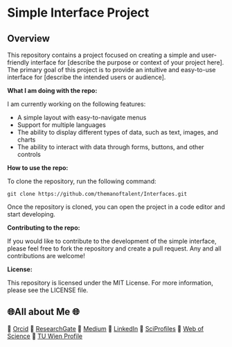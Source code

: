 # Simple Interface Project

## Overview

This repository contains a project focused on creating a simple and user-friendly interface for [describe the purpose or context of your project here]. The primary goal of this project is to provide an intuitive and easy-to-use interface for [describe the intended users or audience].

**What I am doing with the repo:**

I am currently working on the following features:

* A simple layout with easy-to-navigate menus
* Support for multiple languages
* The ability to display different types of data, such as text, images, and charts
* The ability to interact with data through forms, buttons, and other controls

**How to use the repo:**

To clone the repository, run the following command:

```
git clone https://github.com/themanoftalent/Interfaces.git
```

Once the repository is cloned, you can open the project in a code editor and start developing.

**Contributing to the repo:**

If you would like to contribute to the development of the simple interface, please feel free to fork the repository and create a pull request. Any and all contributions are welcome!

**License:**

This repository is licensed under the MIT License. For more information, please see the LICENSE file.


## 🌐All about Me 🌐

🔗 [Orcid](https://orcid.org/0000-0002-6439-8826)
🔗 [ResearchGate](https://www.researchgate.net/profile/Mehmet-Akif-Cifci)
🔗 [Medium](https://medium.com/@themanoftalent)
🔗 [LinkedIn](https://www.linkedin.com/in/themanoftalent/)
🔗 [SciProfiles](https://sciprofiles.com/profile/2455737)
🔗 [Web of Science](https://www.webofscience.com/wos/author/record/1793126)
🔗 [TU Wien Profile](https://www.dap.tuwien.ac.at/person/oid:25266453)
